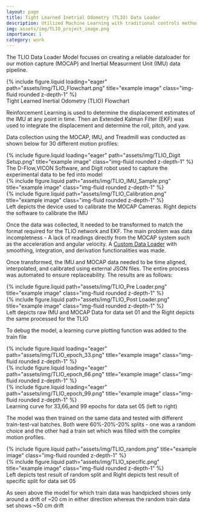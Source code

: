 ```yaml
---
layout: page
title: Tight Learned Inetrial Odometry (TLIO) Data Loader
description: Utilized Machine Learning with traditional controls methods for current pose estimation for humanoid robot - Digit
img: assets/img/TLIO_project_image.png
importance: 1
category: work
---
```


The TLIO Data Loader Model focuses on creating a reliable dataloader for our motion capture (MOCAP) and Inertial Measurment Unit (IMU) data pipeline. 

<div class="row">
    <div class="col-sm mt-3 mt-md-0">
        {% include figure.liquid loading="eager" path="assets/img/TLIO_Flowchart.png" title="example image" class="img-fluid rounded z-depth-1" %}
    </div>
</div>
<div class="caption">
    Tight Learned Inertial Odometry (TLIO) Flowchart
</div>

Reinforcement Learning is used to determine the displacement estimates of the IMU at any point in time. Then an Extended Kalman Filter (EKF) was used to integrate the displacement and determine the roll, pitch, and yaw. 

Data collection using the MOCAP, IMU, and Treadmill was conducted as shown below for 30 different motion profiles:

<div class="row">
    <div class="col-sm mt-3 mt-md-0">
        {% include figure.liquid loading="eager" path="assets/img/TLIO_Digit Setup.png" title="example image" class="img-fluid rounded z-depth-1" %}
    </div>
</div>
<div class="caption">
    The D-Flow,VICON Software, and Digit robot used to capture the experimental data to be fed into model
</div>

<div class="row justify-content-sm-center">
    <div class="col-sm-8 mt-3 mt-md-0">
        {% include figure.liquid path="assets/img/TLIO_IMU_Sample.png" title="example image" class="img-fluid rounded z-depth-1" %}
    </div>
    <div class="col-sm-4 mt-3 mt-md-0">
        {% include figure.liquid path="assets/img/TLIO_Calibration.png" title="example image" class="img-fluid rounded z-depth-1" %}
    </div>
</div>
<div class="caption">
    Left depicts the device used to calibrate the MOCAP Cameras. Right depicts the software to calibrate the IMU
</div>

Once the data was collected, It needed to be transformed to match the format required for the TLIO network and EKF. The main problem was data incompletness - A lack of readings directly from the MOCAP system such as the acceleration and angular velocity. A <a href="https://github.com/lokichubs/TLIO-Data-Loader">Custom Data Loader</a> with smoothing, integration, and derivation functionalities was made. 

Once transformed, the IMU and MOCAP data needed to be time aligned, interpolated, and calibrated using external JSON files. The entire process was automated to ensure replaceability. The results are as follows:

<div class="row justify-content-sm-center">
    <div class="col-sm mt-3 mt-md-0">
        {% include figure.liquid path="assets/img/TLIO_Pre Loader.png" title="example image" class="img-fluid rounded z-depth-1" %}
    </div>
    <div class="col-sm mt-3 mt-md-0">
        {% include figure.liquid path="assets/img/TLIO_Post Loader.png" title="example image" class="img-fluid rounded z-depth-1" %}
    </div>
</div>
<div class="caption">
    Left depicts raw IMU and MOCAP Data for data set 01 and the Right depicts the same processed for the TLIO
</div>

To debug the model, a learning curve plotting function was added to the train file

<div class="row">
    <div class="col-sm mt-3 mt-md-0">
        {% include figure.liquid loading="eager" path="assets/img/TLIO_epoch_33.png" title="example image" class="img-fluid rounded z-depth-1" %}
    </div>
    <div class="col-sm mt-3 mt-md-0">
        {% include figure.liquid loading="eager" path="assets/img/TLIO_epoch_66.png" title="example image" class="img-fluid rounded z-depth-1" %}
    </div>
    <div class="col-sm mt-3 mt-md-0">
        {% include figure.liquid loading="eager" path="assets/img/TLIO_epoch_99.png" title="example image" class="img-fluid rounded z-depth-1" %}
    </div>
</div>
<div class="caption">
    Learning curve for 33,66,and 99 epochs for data set 05 (left to right)
</div>

The model was then trained on the same data and tested with different train-test-val batches. Both were 60%-20%-20% splits - one was a random choice and the other had a train set which was filled with the complex motion profiles.

<div class="row justify-content-sm-center">
    <div class="col-sm mt-3 mt-md-0">
        {% include figure.liquid path="assets/img/TLIO_random.png" title="example image" class="img-fluid rounded z-depth-1" %}
    </div>
    <div class="col-sm mt-3 mt-md-0">
        {% include figure.liquid path="assets/img/TLIO_specific.png" title="example image" class="img-fluid rounded z-depth-1" %}
    </div>
</div>
<div class="caption">
    Left depicts test result of random split and Right depicts test result of specific split for data set 05
</div>

As seen above the model for which train data was handpicked shows only around a drift of ~20 cm in either direction whereas the random train data set shows ~50 cm drift


